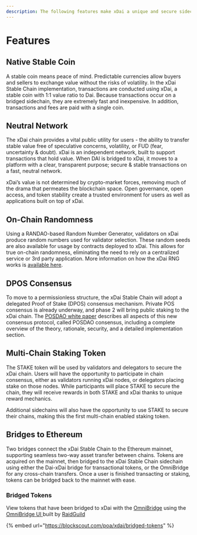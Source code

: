 ```yaml
---
description: The following features make xDai a unique and secure sidechain solution.
---
```


# Features

## Native Stable Coin

A stable coin means peace of mind. Predictable currencies allow buyers and sellers to exchange value without the risks of volatility. In the xDai Stable Chain implementation, transactions are conducted using xDai, a stable coin with 1:1 value ratio to Dai. Because transactions occur on a bridged sidechain, they are extremely fast and inexpensive. In addition, transactions and fees are paid with a single coin.

## Neutral Network

The xDai chain provides a vital public utility for users - the ability to transfer stable value free of speculative concerns, volatility, or FUD \(fear, uncertainty & doubt\). xDai is an independent network, built to support transactions that hold value. When DAI is bridged to xDai, it moves to a platform with a clear, transparent purpose; secure & stable transactions on a fast, neutral network.

xDai’s value is not determined by crypto-market forces, removing much of the drama that permeates the blockchain space. Open governance, open access, and token stability create a trusted environment for users as well as applications built on top of xDai.

## On-Chain Randomness

Using a RANDAO-based Random Number Generator, validators on xDai produce random numbers used for validator selection. These random seeds are also available for usage by contracts deployed to xDai. This allows for true on-chain randomness, eliminating the need to rely on a centralized service or 3rd party application. More information on how the xDai RNG works is [available here](../for-developers/on-chain-random-numbers/).

## DPOS Consensus

To move to a permissionless structure, the xDai Stable Chain will adopt a delegated Proof of Stake \(DPOS\) consensus mechanism. Private POS consensus is already underway, and phase 2 will bring public staking to the xDai chain. The [POSDAO white paper](../for-validators/posdao-whitepaper.md) describes all aspects of this new consensus protocol, called POSDAO consensus, including a complete overview of the theory, rationale, security, and a detailed implementation section.

## Multi-Chain Staking Token

The STAKE token will be used by validators and delegators to secure the xDai chain. Users will have the opportunity to participate in chain consensus, either as validators running xDai nodes, or delegators placing stake on those nodes. While participants will place STAKE to secure the chain, they will receive rewards in both STAKE and xDai thanks to unique reward mechanics.

Additional sidechains will also have the opportunity to use STAKE to secure their chains, making this the first multi-chain enabled staking token.

## Bridges to Ethereum

Two bridges connect the xDai Stable Chain to the Ethereum mainnet, supporting seamless two-way asset transfer between chains. Tokens are acquired on the mainnet, then bridged to the xDai Stable Chain sidechain using either the Dai-xDai bridge for transactional tokens, or the OmniBridge for any cross-chain transfers. Once a user is finished transacting or staking, tokens can be bridged back to the mainnet with ease.

### Bridged Tokens

View tokens that have been bridged to xDai with the [OmniBridge](https://docs.tokenbridge.net/eth-xdai-amb-bridge/multi-token-extension) using the [OmniBridge UI ](https://xdai-omnibridge.web.app/)built by [RaidGuild](https://raidguild.org/)

{% embed url="https://blockscout.com/poa/xdai/bridged-tokens" %}



